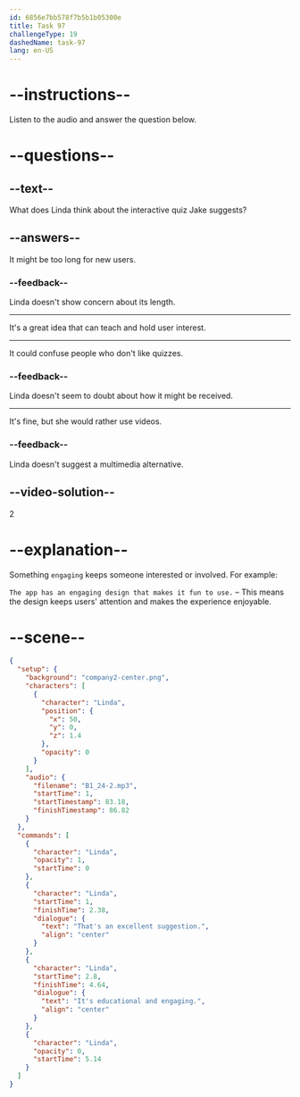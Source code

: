 ```yaml
---
id: 6856e7bb578f7b5b1b05300e
title: Task 97
challengeType: 19
dashedName: task-97
lang: en-US
---
```


<!-- (Audio) Linda: That's an excellent suggestion. It's educational and engaging. -->

# --instructions--

Listen to the audio and answer the question below.

# --questions--

## --text--

What does Linda think about the interactive quiz Jake suggests?

## --answers--

It might be too long for new users.

### --feedback--

Linda doesn't show concern about its length.

---

It's a great idea that can teach and hold user interest.

---

It could confuse people who don't like quizzes.

### --feedback--

Linda doesn't seem to doubt about how it might be received.

---

It's fine, but she would rather use videos.

### --feedback--

Linda doesn't suggest a multimedia alternative.

## --video-solution--

2

# --explanation--

Something `engaging` keeps someone interested or involved. For example:

`The app has an engaging design that makes it fun to use.` – This means the design keeps users' attention and makes the experience enjoyable.

# --scene--

```json
{
  "setup": {
    "background": "company2-center.png",
    "characters": [
      {
        "character": "Linda",
        "position": {
          "x": 50,
          "y": 0,
          "z": 1.4
        },
        "opacity": 0
      }
    ],
    "audio": {
      "filename": "B1_24-2.mp3",
      "startTime": 1,
      "startTimestamp": 83.18,
      "finishTimestamp": 86.82
    }
  },
  "commands": [
    {
      "character": "Linda",
      "opacity": 1,
      "startTime": 0
    },
    {
      "character": "Linda",
      "startTime": 1,
      "finishTime": 2.38,
      "dialogue": {
        "text": "That's an excellent suggestion.",
        "align": "center"
      }
    },
    {
      "character": "Linda",
      "startTime": 2.8,
      "finishTime": 4.64,
      "dialogue": {
        "text": "It's educational and engaging.",
        "align": "center"
      }
    },
    {
      "character": "Linda",
      "opacity": 0,
      "startTime": 5.14
    }
  ]
}
```
